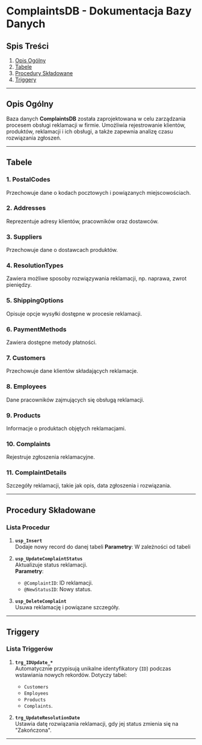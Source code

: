 # ComplaintsDB - Dokumentacja Bazy Danych

## Spis Treści
1. [Opis Ogólny](#opis-ogólny)
2. [Tabele](#tabele)
3. [Procedury Składowane](#procedury-składowane)
4. [Triggery](#triggery)

---

## Opis Ogólny
Baza danych **ComplaintsDB** została zaprojektowana w celu zarządzania procesem obsługi reklamacji w firmie. Umożliwia rejestrowanie klientów, produktów, reklamacji i ich obsługi, a także zapewnia analizę czasu rozwiązania zgłoszeń.

---

## Tabele
### 1. PostalCodes
Przechowuje dane o kodach pocztowych i powiązanych miejscowościach.

### 2. Addresses
Reprezentuje adresy klientów, pracowników oraz dostawców.

### 3. Suppliers
Przechowuje dane o dostawcach produktów.

### 4. ResolutionTypes
Zawiera możliwe sposoby rozwiązywania reklamacji, np. naprawa, zwrot pieniędzy.

### 5. ShippingOptions
Opisuje opcje wysyłki dostępne w procesie reklamacji.

### 6. PaymentMethods
Zawiera dostępne metody płatności.

### 7. Customers
Przechowuje dane klientów składających reklamacje.

### 8. Employees
Dane pracowników zajmujących się obsługą reklamacji.

### 9. Products
Informacje o produktach objętych reklamacjami.

### 10. Complaints
Rejestruje zgłoszenia reklamacyjne.

### 11. ComplaintDetails
Szczegóły reklamacji, takie jak opis, data zgłoszenia i rozwiązania.

---

## Procedury Składowane

### Lista Procedur
1. **`usp_Insert`**  
   Dodaje nowy record do danej tabeli
   **Parametry**:
   W zależności od tabeli
   
3. **`usp_UpdateComplaintStatus`**  
   Aktualizuje status reklamacji.  
   **Parametry**:
   - `@ComplaintID`: ID reklamacji.
   - `@NewStatusID`: Nowy status.

4. **`usp_DeleteComplaint`**  
   Usuwa reklamację i powiązane szczegóły.  

---

## Triggery

### Lista Triggerów
1. **`trg_IDUpdate_*`**  
   Automatycznie przypisują unikalne identyfikatory (`ID`) podczas wstawiania nowych rekordów. Dotyczy tabel:
   - `Customers`
   - `Employees`
   - `Products`
   - `Complaints`.

2. **`trg_UpdateResolutionDate`**  
   Ustawia datę rozwiązania reklamacji, gdy jej status zmienia się na "Zakończona".

---

